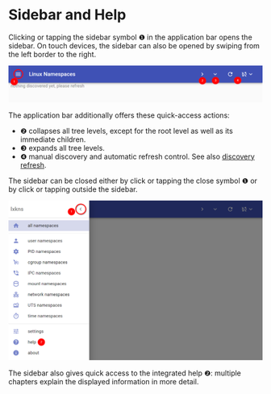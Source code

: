 # Sidebar and Help

Clicking or tapping the sidebar symbol ❶ in the application bar opens the
sidebar. On touch devices, the sidebar can also be opened by swiping from the
left border to the right.

![application bar](_images/appbar.png ':class=framedscreenshot')

The application bar additionally offers these quick-access actions:

- ❷ collapses all tree levels, except for the root level as well as its
  immediate children.
- ❸ expands all tree levels.
- ❹ manual discovery and automatic refresh control. See also [discovery
  refresh](#discovery-refresh).

The sidebar can be closed either by click or tapping the close symbol ❶ or by
click or tapping outside the sidebar.

![sidebar](_images/sidebar.png ':class=framedscreenshot')

The sidebar also gives quick access to the integrated help ❷: multiple chapters
explain the displayed information in more detail.
